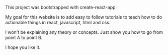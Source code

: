 This project was bootstrapped with create-react-app

My goal for this website is to add easy to follow tutorials to teach how to do actionable things in react, javascript, html and css.

I won't be explaining any theory or concepts. Just show you how to go from point A to point B.

I hope you like it.